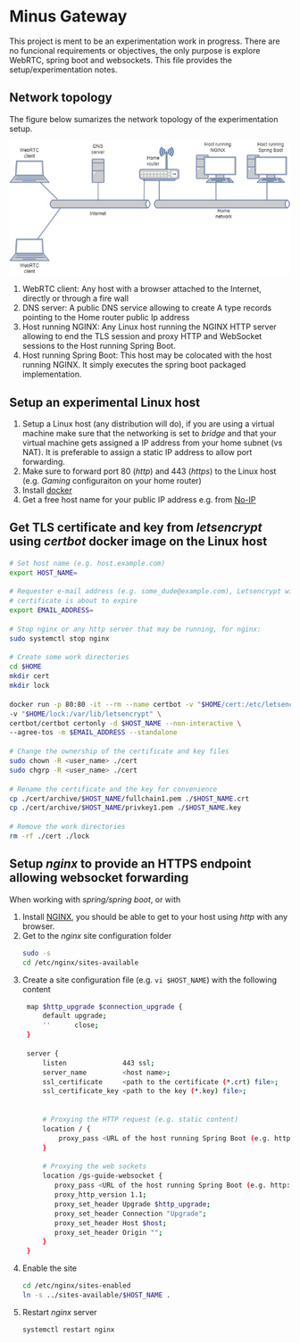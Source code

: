 # Minus Gateway
This project is ment to be an experimentation work in progress. There are no funcional requirements or objectives, 
the only purpose is explore WebRTC, spring boot and websockets. This file provides the setup/experimentation notes.

## Network topology
The figure below sumarizes the network topology of the experimentation setup.

![Network Layout](./doc/network_layout.jpg)

1. WebRTC client: Any host with a browser attached to the Internet, directly or through a fire wall
1. DNS server: A public DNS service allowing to create A type records pointing to the Home router public Ip address
1. Host running NGINX: Any Linux host running the NGINX HTTP server allowing to end the TLS session and proxy HTTP 
and WebSocket sessions to the Host running Spring Boot. 
1. Host running Spring Boot: This host may be colocated with the host running NGINX. It simply executes the 
spring boot packaged implementation.

## Setup an experimental Linux host
1. Setup a Linux host (any distribution will do), if you are using a virtual machine make sure that 
the networking is set to _bridge_ and that your virtual machine gets assigned a IP address from your home 
subnet (vs NAT). It is preferable to assign a static IP address to allow port forwarding.
1. Make sure to forward port 80 (_http_) and 443 (_https_) to the Linux host (e.g. _Gaming_ configuraiton on your home router)
1. Install [docker](https://docs.docker.com/engine/install/)
1. Get a free host name for your public IP address e.g. from [No-IP](https://www.noip.com/)

## Get TLS certificate and key from _letsencrypt_ using _certbot_ docker image on the Linux host

```bash
# Set host name (e.g. host.example.com)
export HOST_NAME=

# Requester e-mail address (e.g. some_dude@example.com), Letsencrypt will send you an email when your 
# certificate is about to expire
export EMAIL_ADDRESS=

# Stop nginx or any http server that may be running, for nginx:
sudo systemctl stop nginx

# Create some work directories
cd $HOME
mkdir cert
mkdir lock

docker run -p 80:80 -it --rm --name certbot -v "$HOME/cert:/etc/letsencrypt" \
-v "$HOME/lock:/var/lib/letsencrypt" \
certbot/certbot certonly -d $HOST_NAME --non-interactive \
--agree-tos -m $EMAIL_ADDRESS --standalone

# Change the ownership of the certificate and key files
sudo chown -R <user_name> ./cert
sudo chgrp -R <user_name> ./cert

# Rename the certificate and the key for convenience
cp ./cert/archive/$HOST_NAME/fullchain1.pem ./$HOST_NAME.crt
cp ./cert/archive/$HOST_NAME/privkey1.pem ./$HOST_NAME.key

# Remove the work directories
rm -rf ./cert ./lock
```

## Setup _nginx_ to provide an HTTPS endpoint allowing websocket forwarding
When working with _spring/spring boot_, or with 
1. Install [NGINX](https://www.nginx.com/resources/wiki/start/topics/tutorials/install/),
you should be able to get to your host using _http_ with any browser.
1. Get to the _nginx_ site configuration folder
	```bash
	sudo -s
	cd /etc/nginx/sites-available
	```
1. Create a site configuration file (e.g. ``` vi $HOST_NAME ```) with the following content
	```bash
     map $http_upgrade $connection_upgrade {
         default upgrade;
         ''      close;
     }
     
     server {
         listen              443 ssl;
         server_name         <host name>;
         ssl_certificate     <path to the certificate (*.crt) file>;
         ssl_certificate_key <path to the key (*.key) file>;
     
     
         # Proxying the HTTP request (e.g. static content)
         location / {
             proxy_pass <URL of the host running Spring Boot (e.g. http://x.y.z.w:1000)>;
         }
     
         # Proxying the web sockets
         location /gs-guide-websocket {
            proxy_pass <URL of the host running Spring Boot (e.g. http://x.y.z.w:1000)>;
            proxy_http_version 1.1;
            proxy_set_header Upgrade $http_upgrade;
            proxy_set_header Connection "Upgrade";
            proxy_set_header Host $host;
            proxy_set_header Origin "";
         }
     }

	```
1. Enable the site
	```bash
	cd /etc/nginx/sites-enabled
	ln -s ../sites-available/$HOST_NAME .
	```
1. Restart _nginx_ server
	```bash
	systemctl restart nginx
	```